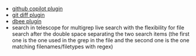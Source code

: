 - [github copilot plugin](https://github.com/github/copilot.vim)
- [git diff plugin](https://github.com/sindrets/diffview.nvim)
- [dbee plugin](https://github.com/kndndrj/nvim-dbee)
- search in telescope for multigrep live search with the flexibility for file search after the double space separating the two search items (the first one is the one used in the grep in the file and the second one is the one matching filenames/filetypes with regex)
